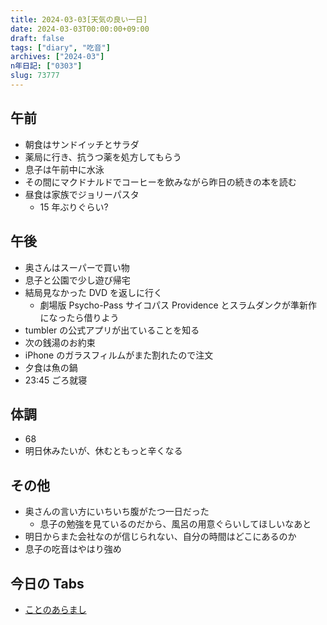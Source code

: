 ```yaml
---
title: 2024-03-03[天気の良い一日]
date: 2024-03-03T00:00:00+09:00
draft: false
tags: ["diary", "吃音"]
archives: ["2024-03"]
n年日記: ["0303"]
slug: 73777
---
```


## 午前

- 朝食はサンドイッチとサラダ
- 薬局に行き、抗うつ薬を処方してもらう
- 息子は午前中に水泳
- その間にマクドナルドでコーヒーを飲みながら昨日の続きの本を読む
- 昼食は家族でジョリーパスタ
  - 15 年ぶりぐらい?

## 午後

- 奥さんはスーパーで買い物
- 息子と公園で少し遊び帰宅
- 結局見なかった DVD を返しに行く
  - 劇場版 Psycho-Pass サイコパス Providence とスラムダンクが準新作になったら借りよう
- tumbler の公式アプリが出ていることを知る
- 次の銭湯のお約束
- iPhone のガラスフィルムがまた割れたので注文
- 夕食は魚の鍋
- 23:45 ごろ就寝

## 体調

- 68
- 明日休みたいが、休むともっと辛くなる

## その他

- 奥さんの言い方にいちいち腹がたつ一日だった
  - 息子の勉強を見ているのだから、風呂の用意ぐらいしてほしいなあと
- 明日からまた会社なのが信じられない、自分の時間はどこにあるのか
- 息子の吃音はやはり強め

## 今日の Tabs

- [ことのあらまし](https://aramashi.hatenablog.com/)
